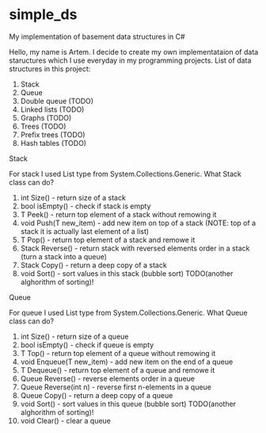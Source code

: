 # simple_ds
My implementation of basement data structures in C#

Hello, my name is Artem. I decide to create my own implementataion of data staructures which I use everyday in my programming projects.
List of data structures in this project:
1) Stack
2) Queue
3) Double queue (TODO)
4) Linked lists (TODO)
5) Graphs (TODO)
6) Trees (TODO)
7) Prefix trees (TODO)
8) Hash tables (TODO)

Stack

For stack I used List type from System.Collections.Generic.
What Stack class can do?
1) int Size() - return size of a stack
2) bool isEmpty() - check if stack is empty
3) T Peek() - return top element of a stack without remowing it
4) void Push(T new_item) - add new item on top of a stack (NOTE: top of a stack it is actually last element of a list)
5) T Pop() - return top element of a stack and remowe it
6) Stack<T> Reverse() - return stack with reversed elements order in a stack (turn a stack into a queue)
7) Stack<T> Copy() - return a deep copy of a stack
8) void Sort() - sort values in this stack (bubble sort) TODO(another alghorithm of sorting)!

Queue

For queue I used List type from System.Collections.Generic.
What Queue class can do?
1) int Size() - return size of a queue
2) bool isEmpty() - check if queue is empty
3) T Top() - return top element of a queue without remowing it
4) void Enqueue(T new_item) - add new item on the end of a queue
5) T Dequeue() - return top element of a queue and remowe it
6) Queue<T> Reverse() - reverse elements order in a queue
7) Queue<T> Reverse(int n) - reverse first n-elements in a queue
8) Queue<T> Copy() - return a deep copy of a queue
9) void Sort() - sort values in this queue (bubble sort) TODO(another alghorithm of sorting)!
10) void Clear() - clear a queue

